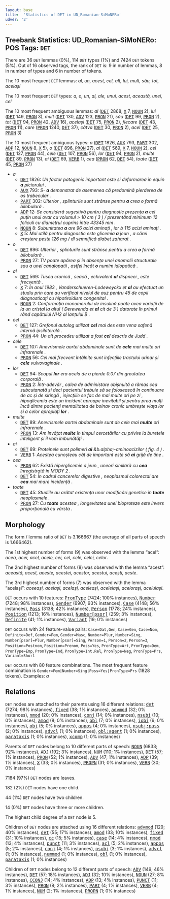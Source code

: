 ```yaml
---
layout: base
title:  'Statistics of DET in UD_Romanian-SiMoNERo'
udver: '2'
---
```


## Treebank Statistics: UD_Romanian-SiMoNERo: POS Tags: `DET`

There are 36 `DET` lemmas (0%), 114 `DET` types (1%) and 7424 `DET` tokens (5%).
Out of 16 observed tags, the rank of `DET` is: 9 in number of lemmas, 8 in number of types and 6 in number of tokens.

The 10 most frequent `DET` lemmas: <em>al, un, acest, cel, alt, lui, mult, său, tot, același</em>

The 10 most frequent `DET` types:  <em>a, o, un, al, ale, unui, acest, această, unei, cel</em>

The 10 most frequent ambiguous lemmas: <em>al</em> (<tt><a href="ro_simonero-pos-DET.html">DET</a></tt> 2868, <tt><a href="ro_simonero-pos-X.html">X</a></tt> 7, <tt><a href="ro_simonero-pos-NOUN.html">NOUN</a></tt> 2), <em>lui</em> (<tt><a href="ro_simonero-pos-DET.html">DET</a></tt> 149, <tt><a href="ro_simonero-pos-PRON.html">PRON</a></tt> 3), <em>mult</em> (<tt><a href="ro_simonero-pos-DET.html">DET</a></tt> 130, <tt><a href="ro_simonero-pos-ADV.html">ADV</a></tt> 123, <tt><a href="ro_simonero-pos-PRON.html">PRON</a></tt> 21), <em>său</em> (<tt><a href="ro_simonero-pos-DET.html">DET</a></tt> 99, <tt><a href="ro_simonero-pos-PRON.html">PRON</a></tt> 2), <em>tot</em> (<tt><a href="ro_simonero-pos-DET.html">DET</a></tt> 94, <tt><a href="ro_simonero-pos-PRON.html">PRON</a></tt> 42, <tt><a href="ro_simonero-pos-ADV.html">ADV</a></tt> 16), <em>același</em> (<tt><a href="ro_simonero-pos-DET.html">DET</a></tt> 75, <tt><a href="ro_simonero-pos-PRON.html">PRON</a></tt> 2), <em>fiecare</em> (<tt><a href="ro_simonero-pos-DET.html">DET</a></tt> 43, <tt><a href="ro_simonero-pos-PRON.html">PRON</a></tt> 11), <em>care</em> (<tt><a href="ro_simonero-pos-PRON.html">PRON</a></tt> 1240, <tt><a href="ro_simonero-pos-DET.html">DET</a></tt> 37), <em>câtva</em> (<tt><a href="ro_simonero-pos-DET.html">DET</a></tt> 30, <tt><a href="ro_simonero-pos-PRON.html">PRON</a></tt> 2), <em>acel</em> (<tt><a href="ro_simonero-pos-DET.html">DET</a></tt> 25, <tt><a href="ro_simonero-pos-PRON.html">PRON</a></tt> 3)

The 10 most frequent ambiguous types:  <em>a</em> (<tt><a href="ro_simonero-pos-DET.html">DET</a></tt> 1826, <tt><a href="ro_simonero-pos-AUX.html">AUX</a></tt> 793, <tt><a href="ro_simonero-pos-PART.html">PART</a></tt> 302, <tt><a href="ro_simonero-pos-ADP.html">ADP</a></tt> 12, <tt><a href="ro_simonero-pos-NOUN.html">NOUN</a></tt> 8, <tt><a href="ro_simonero-pos-X.html">X</a></tt> 5), <em>o</em> (<tt><a href="ro_simonero-pos-DET.html">DET</a></tt> 896, <tt><a href="ro_simonero-pos-PRON.html">PRON</a></tt> 27), <em>al</em> (<tt><a href="ro_simonero-pos-DET.html">DET</a></tt> 569, <tt><a href="ro_simonero-pos-X.html">X</a></tt> 7, <tt><a href="ro_simonero-pos-NOUN.html">NOUN</a></tt> 2), <em>cel</em> (<tt><a href="ro_simonero-pos-DET.html">DET</a></tt> 127, <tt><a href="ro_simonero-pos-PRON.html">PRON</a></tt> 44), <em>cele</em> (<tt><a href="ro_simonero-pos-DET.html">DET</a></tt> 107, <tt><a href="ro_simonero-pos-PRON.html">PRON</a></tt> 56), <em>lor</em> (<tt><a href="ro_simonero-pos-DET.html">DET</a></tt> 94, <tt><a href="ro_simonero-pos-PRON.html">PRON</a></tt> 2), <em>multe</em> (<tt><a href="ro_simonero-pos-DET.html">DET</a></tt> 89, <tt><a href="ro_simonero-pos-PRON.html">PRON</a></tt> 13), <em>ai</em> (<tt><a href="ro_simonero-pos-DET.html">DET</a></tt> 69, <tt><a href="ro_simonero-pos-VERB.html">VERB</a></tt> 1), <em>cea</em> (<tt><a href="ro_simonero-pos-PRON.html">PRON</a></tt> 62, <tt><a href="ro_simonero-pos-DET.html">DET</a></tt> 54), <em>toate</em> (<tt><a href="ro_simonero-pos-DET.html">DET</a></tt> 45, <tt><a href="ro_simonero-pos-PRON.html">PRON</a></tt> 27)


* <em>a</em>
  * <tt><a href="ro_simonero-pos-DET.html">DET</a></tt> 1826: <em>Un factor patogenic important este și deformarea în equin <b>a</b> piciorului .</em>
  * <tt><a href="ro_simonero-pos-AUX.html">AUX</a></tt> 793: <em>S- <b>a</b> demonstrat de asemenea că predomină pierderea de os trabecular .</em>
  * <tt><a href="ro_simonero-pos-PART.html">PART</a></tt> 302: <em>Ulterior , splinturile sunt strânse pentru <b>a</b> crea o formă bilobulară .</em>
  * <tt><a href="ro_simonero-pos-ADP.html">ADP</a></tt> 12: <em>Se consideră sugestivă pentru diagnostic prezența <b>a</b> cel puțin unui ovar cu volumul > 10 cm ( 3 ) / prezentând minimum 12 foliculi cu diametrul cuprins între 43345 mm .</em>
  * <tt><a href="ro_simonero-pos-NOUN.html">NOUN</a></tt> 8: <em>Subunitatea <b>a</b> are 96 acizi aminați , iar b 115 acizi aminați .</em>
  * <tt><a href="ro_simonero-pos-X.html">X</a></tt> 5: <em>Mai utilă pentru diagnostic este glicemia <b>a</b> jeun , a cărei creștere peste 126 mg / dl semnifică diabet zaharat .</em>
* <em>o</em>
  * <tt><a href="ro_simonero-pos-DET.html">DET</a></tt> 896: <em>Ulterior , splinturile sunt strânse pentru a crea <b>o</b> formă bilobulară .</em>
  * <tt><a href="ro_simonero-pos-PRON.html">PRON</a></tt> 27: <em>TV poate apărea și în absența unei anomalii structurale sau a unei canalopatii , astfel încât <b>o</b> numim idiopatică .</em>
* <em>al</em>
  * <tt><a href="ro_simonero-pos-DET.html">DET</a></tt> 569: <em>Tusea cronică , seacă , echivalent <b>al</b> dispneei , este frecventă .</em>
  * <tt><a href="ro_simonero-pos-X.html">X</a></tt> 7: <em>În anul 1983 , Vanderschueren-Lodeweyckx et <b>al</b> au efectuat un studiu prin care au verificat nivelul de auz pentru 45 de copii diagnosticați cu hipotiroidism congenital .</em>
  * <tt><a href="ro_simonero-pos-NOUN.html">NOUN</a></tt> 2: <em>Conformația monomerului de insulină poate avea variații de la un cristal la altul ( Derewenda et <b>al</b> cit de 3 ) datorate în primul rând capătului NH2 al lanțului B .</em>
* <em>cel</em>
  * <tt><a href="ro_simonero-pos-DET.html">DET</a></tt> 127: <em>Grefonul autolog utilizat <b>cel</b> mai des este vena safenă internă ipsilaterală .</em>
  * <tt><a href="ro_simonero-pos-PRON.html">PRON</a></tt> 44: <em>Un alt procedeu utilizat a fost <b>cel</b> descris de Judd .</em>
* <em>cele</em>
  * <tt><a href="ro_simonero-pos-DET.html">DET</a></tt> 107: <em>Anevrismele aortei abdominale sunt de <b>cele</b> mai multe ori infrarenale .</em>
  * <tt><a href="ro_simonero-pos-PRON.html">PRON</a></tt> 56: <em>Cel mai frecvent întâlnite sunt infecțiile tractului urinar și <b>cele</b> vulvovaginale .</em>
* <em>lor</em>
  * <tt><a href="ro_simonero-pos-DET.html">DET</a></tt> 94: <em>Scopul <b>lor</b> era acela de a pierde 0.07 din greutatea corporală .</em>
  * <tt><a href="ro_simonero-pos-PRON.html">PRON</a></tt> 2: <em>Într-adevăr , calea de administare obișnuită a rămas cea subcutanată și deci pacientul trebuie să se folosească în continuare de ac și de siringă , injecțiile se fac de mai multe ori pe zi , hipoglicemia este un incident aproape inevitabil și pentru prea mulți încă dintre pacienți mentalitatea de bolnav cronic umbrește viața lor și a celor apropiați <b>lor</b> .</em>
* <em>multe</em>
  * <tt><a href="ro_simonero-pos-DET.html">DET</a></tt> 89: <em>Anevrismele aortei abdominale sunt de cele mai <b>multe</b> ori infrarenale .</em>
  * <tt><a href="ro_simonero-pos-PRON.html">PRON</a></tt> 13: <em>Am învățat <b>multe</b> în timpul cercetărilor cu privire la buretele inteligent și îl vom îmbunătăți .</em>
* <em>ai</em>
  * <tt><a href="ro_simonero-pos-DET.html">DET</a></tt> 69: <em>Proteinele sunt polimeri <b>ai</b> &b.alpha;-aminoacizilor ( fig. 4 ) .</em>
  * <tt><a href="ro_simonero-pos-VERB.html">VERB</a></tt> 1: <em>Acestea cunoșteau cât de important este să <b>ai</b> grijă de tine .</em>
* <em>cea</em>
  * <tt><a href="ro_simonero-pos-PRON.html">PRON</a></tt> 62: <em>Există hiperglicemie à jeun , uneori similară cu <b>cea</b> înregistrată în MODY 2 .</em>
  * <tt><a href="ro_simonero-pos-DET.html">DET</a></tt> 54: <em>În cadrul cancerelor digestive , neoplasmul colorectal are <b>cea</b> mai mare incidență .</em>
* <em>toate</em>
  * <tt><a href="ro_simonero-pos-DET.html">DET</a></tt> 45: <em>Studiile au arătat existența unor modificări genetice în <b>toate</b> neoplasmele .</em>
  * <tt><a href="ro_simonero-pos-PRON.html">PRON</a></tt> 27: <em>Cu <b>toate</b> acestea , longevitatea unei bioproteze este invers proporțională cu vârsta .</em>

## Morphology

The form / lemma ratio of `DET` is 3.166667 (the average of all parts of speech is 1.666462).

The 1st highest number of forms (9) was observed with the lemma “acel”: <em>acea, acei, acel, acele, cei, cel, cele, celei, celor</em>.

The 2nd highest number of forms (8) was observed with the lemma “acest”: <em>această, acest, aceste, acestei, acestor, acestui, acești, acste</em>.

The 3rd highest number of forms (7) was observed with the lemma “același”: <em>aceeași, aceiași, același, aceleași, aceleiași, acelorași, aceluiași</em>.

`DET` occurs with 10 features: <tt><a href="ro_simonero-feat-PronType.html">PronType</a></tt> (7424; 100% instances), <tt><a href="ro_simonero-feat-Number.html">Number</a></tt> (7248; 98% instances), <tt><a href="ro_simonero-feat-Gender.html">Gender</a></tt> (6907; 93% instances), <tt><a href="ro_simonero-feat-Case.html">Case</a></tt> (4148; 56% instances), <tt><a href="ro_simonero-feat-Poss.html">Poss</a></tt> (3138; 42% instances), <tt><a href="ro_simonero-feat-Person.html">Person</a></tt> (1778; 24% instances), <tt><a href="ro_simonero-feat-Position.html">Position</a></tt> (1213; 16% instances), <tt><a href="ro_simonero-feat-Number-psor.html">Number[psor]</a></tt> (259; 3% instances), <tt><a href="ro_simonero-feat-Definite.html">Definite</a></tt> (41; 1% instances), <tt><a href="ro_simonero-feat-Variant.html">Variant</a></tt> (19; 0% instances)

`DET` occurs with 24 feature-value pairs: `Case=Dat,Gen`, `Case=Gen`, `Case=Nom`, `Definite=Def`, `Gender=Fem`, `Gender=Masc`, `Number=Plur`, `Number=Sing`, `Number[psor]=Plur`, `Number[psor]=Sing`, `Person=1`, `Person=2`, `Person=3`, `Position=Postnom`, `Position=Prenom`, `Poss=Yes`, `PronType=Art`, `PronType=Dem`, `PronType=Emp`, `PronType=Ind`, `PronType=Int,Rel`, `PronType=Neg`, `PronType=Prs`, `Variant=Short`

`DET` occurs with 80 feature combinations.
The most frequent feature combination is `Gender=Fem|Number=Sing|Poss=Yes|PronType=Prs` (1828 tokens).
Examples: <em>a</em>


## Relations

`DET` nodes are attached to their parents using 16 different relations: <tt><a href="ro_simonero-dep-det.html">det</a></tt> (7274; 98% instances), <tt><a href="ro_simonero-dep-fixed.html">fixed</a></tt> (38; 1% instances), <tt><a href="ro_simonero-dep-advmod.html">advmod</a></tt> (32; 0% instances), <tt><a href="ro_simonero-dep-nmod.html">nmod</a></tt> (20; 0% instances), <tt><a href="ro_simonero-dep-conj.html">conj</a></tt> (14; 0% instances), <tt><a href="ro_simonero-dep-nsubj.html">nsubj</a></tt> (10; 0% instances), <tt><a href="ro_simonero-dep-amod.html">amod</a></tt> (8; 0% instances), <tt><a href="ro_simonero-dep-obl.html">obl</a></tt> (7; 0% instances), <tt><a href="ro_simonero-dep-iobj.html">iobj</a></tt> (6; 0% instances), <tt><a href="ro_simonero-dep-obj.html">obj</a></tt> (5; 0% instances), <tt><a href="ro_simonero-dep-appos.html">appos</a></tt> (4; 0% instances), <tt><a href="ro_simonero-dep-nsubj-pass.html">nsubj:pass</a></tt> (2; 0% instances), <tt><a href="ro_simonero-dep-advcl.html">advcl</a></tt> (1; 0% instances), <tt><a href="ro_simonero-dep-obl-agent.html">obl:agent</a></tt> (1; 0% instances), <tt><a href="ro_simonero-dep-parataxis.html">parataxis</a></tt> (1; 0% instances), <tt><a href="ro_simonero-dep-xcomp.html">xcomp</a></tt> (1; 0% instances)

Parents of `DET` nodes belong to 10 different parts of speech: <tt><a href="ro_simonero-pos-NOUN.html">NOUN</a></tt> (6833; 92% instances), <tt><a href="ro_simonero-pos-ADJ.html">ADJ</a></tt> (192; 3% instances), <tt><a href="ro_simonero-pos-NUM.html">NUM</a></tt> (110; 1% instances), <tt><a href="ro_simonero-pos-DET.html">DET</a></tt> (57; 1% instances), <tt><a href="ro_simonero-pos-PRON.html">PRON</a></tt> (52; 1% instances), <tt><a href="ro_simonero-pos-ADV.html">ADV</a></tt> (47; 1% instances), <tt><a href="ro_simonero-pos-ADP.html">ADP</a></tt> (39; 1% instances), <tt><a href="ro_simonero-pos-X.html">X</a></tt> (33; 0% instances), <tt><a href="ro_simonero-pos-PROPN.html">PROPN</a></tt> (31; 0% instances), <tt><a href="ro_simonero-pos-VERB.html">VERB</a></tt> (30; 0% instances)

7184 (97%) `DET` nodes are leaves.

182 (2%) `DET` nodes have one child.

44 (1%) `DET` nodes have two children.

14 (0%) `DET` nodes have three or more children.

The highest child degree of a `DET` node is 5.

Children of `DET` nodes are attached using 16 different relations: <tt><a href="ro_simonero-dep-advmod.html">advmod</a></tt> (129; 40% instances), <tt><a href="ro_simonero-dep-det.html">det</a></tt> (55; 17% instances), <tt><a href="ro_simonero-dep-amod.html">amod</a></tt> (33; 10% instances), <tt><a href="ro_simonero-dep-fixed.html">fixed</a></tt> (31; 10% instances), <tt><a href="ro_simonero-dep-cc.html">cc</a></tt> (15; 5% instances), <tt><a href="ro_simonero-dep-case.html">case</a></tt> (14; 4% instances), <tt><a href="ro_simonero-dep-nmod.html">nmod</a></tt> (13; 4% instances), <tt><a href="ro_simonero-dep-punct.html">punct</a></tt> (11; 3% instances), <tt><a href="ro_simonero-dep-acl.html">acl</a></tt> (5; 2% instances), <tt><a href="ro_simonero-dep-appos.html">appos</a></tt> (5; 2% instances), <tt><a href="ro_simonero-dep-conj.html">conj</a></tt> (4; 1% instances), <tt><a href="ro_simonero-dep-nsubj.html">nsubj</a></tt> (3; 1% instances), <tt><a href="ro_simonero-dep-advcl.html">advcl</a></tt> (1; 0% instances), <tt><a href="ro_simonero-dep-nummod.html">nummod</a></tt> (1; 0% instances), <tt><a href="ro_simonero-dep-obl.html">obl</a></tt> (1; 0% instances), <tt><a href="ro_simonero-dep-parataxis.html">parataxis</a></tt> (1; 0% instances)

Children of `DET` nodes belong to 12 different parts of speech: <tt><a href="ro_simonero-pos-ADV.html">ADV</a></tt> (149; 46% instances), <tt><a href="ro_simonero-pos-DET.html">DET</a></tt> (57; 18% instances), <tt><a href="ro_simonero-pos-ADJ.html">ADJ</a></tt> (32; 10% instances), <tt><a href="ro_simonero-pos-NOUN.html">NOUN</a></tt> (27; 8% instances), <tt><a href="ro_simonero-pos-CCONJ.html">CCONJ</a></tt> (14; 4% instances), <tt><a href="ro_simonero-pos-ADP.html">ADP</a></tt> (13; 4% instances), <tt><a href="ro_simonero-pos-PUNCT.html">PUNCT</a></tt> (11; 3% instances), <tt><a href="ro_simonero-pos-PRON.html">PRON</a></tt> (8; 2% instances), <tt><a href="ro_simonero-pos-PART.html">PART</a></tt> (4; 1% instances), <tt><a href="ro_simonero-pos-VERB.html">VERB</a></tt> (4; 1% instances), <tt><a href="ro_simonero-pos-NUM.html">NUM</a></tt> (2; 1% instances), <tt><a href="ro_simonero-pos-PROPN.html">PROPN</a></tt> (1; 0% instances)

